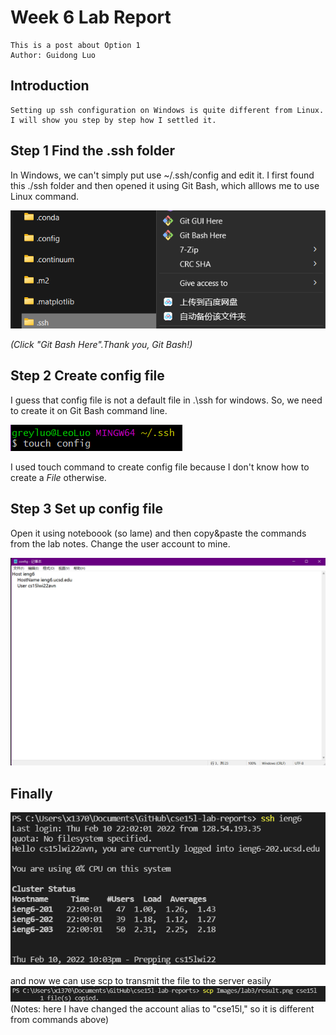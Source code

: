 # Week 6 Lab Report

    This is a post about Option 1
    Author: Guidong Luo

## **Introduction**

    Setting up ssh configuration on Windows is quite different from Linux.
    I will show you step by step how I settled it.

## **Step 1** Find the .ssh folder

 In Windows, we can't simply put use ~/.ssh/config and edit it. I first found this ./ssh folder and then opened it using Git Bash, which alllows me to use Linux command.

 ![Image](Images\lab3\ssh.png)

*(Click "Git Bash Here".Thank you, Git Bash!)*

## **Step 2** Create config file

I guess that config file is not a default file in .\ssh for windows. So, we need to create it on Git Bash command line.

![Image](Images\lab3\touch.png)

I used touch command to create config file because I don't know how to create a *File* otherwise.

## **Step 3** Set up config file

Open it using noteboook (so lame) and then copy&paste the commands from the lab notes. Change the user account to mine.

![Image](Images\lab3\edit.png)

## **Finally**

![Image](Images\lab3\result.png)

and now we can use scp to transmit the file to the server easily \
![Image](Images\lab3\scp.png)
(Notes: here I have changed the account alias to "cse15l," so it is different from commands above)
